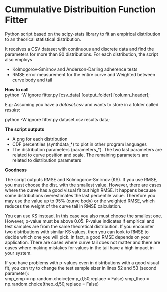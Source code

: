 # Cummulative Distribuition Function Fitter
<p>Python script based on the scipy-stats library to fit an empirical distribution to an theorical statistical distribution.</p>

<p>It receives a CSV dataset with continuous and discrete data and find the parameters for more than 90 distributions. For each distribution, the script also employs</p>

<ul>
  <li> Kolmogorov-Smirnov and Anderson-Darling adherence tests</li>
  <li> RMSE error measurement for the entire curve and Weighted between curve body and tail</li>
</ul>

<p><b>How to call</b><br />
python -W ignore fitter.py [csv_data] [output_folder] [column_header];</p>

<p>E.g: Assuming you have a <i>dataset.csv</i> and wants to store in a folder called <i>results</i>:<br />
 
python -W ignore fitter.py dataset.csv results data;</p>

<b>The script outputs</b>
<ul>
<li>A png for each distribution
<li>CDF percentiles (synthdata_*) to plot in other program languages
<li>The distribution parameters (parameters_*). The two last parameters are related to curve position and scale. The remaining parameters are related to distribution parameters
</ul>

<b>Goodness</b><br/>
<p>The script outputs RMSE and Kolmogorov-Smirnov (KS). If you use RMSE, you must choose the dist. with the smallest value. However, there are cases where the curve has a good visual fit but high RMSE. It happens because some distributions overestimates the last percentile value. Therefore you may use the value up to 95% (curve body) or the weighted RMSE, which reduces the weight of the curve tail in RMSE calculation.</p>

<p>You can use KS instead. In this case you also must choose the smallest one. However, p-value must be above 0.05. P-value indicates if empirical and test samples are from the same theoretical distribution. If you encounter two distributions with similar KS values, then you can look to RMSE to decide which one you will pick. In fact, a good RMSE depends on your application. There are cases where curve tail does not matter and there are cases where making mistakes for values in the tail have a high impact in your system.</p>

<p>If you have problems with p-values even in distributions with a good visual fit, you can try to change the test sample sizer in lines 52 and 53 (second parameter):<br/>
smp_emp = np.random.choice(emp_d,50,replace = False)
smp_theo = np.random.choice(theo_d,50,replace = False)</p>
